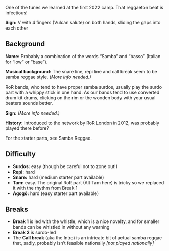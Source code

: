 One of the tunes we learned at the first 2022 camp. That reggaeton beat is infectious!

**Sign:** V with 4 fingers (Vulcan salute) on both hands, sliding the gaps into each other

## Background

**Name:** Probably a combination of the words “Samba” and “basso” (Italian for “low” or “base”).

**Musical background:** The snare line, repi line and call break seem to be samba reggae style. *(More info needed.)*  
  
RoR bands, who tend to have proper samba surdos, usually play the surdo part with a whippy stick in one hand. As our bands tend to use converted drum kit drums,  clicking on the rim or the wooden body with your usual beaters sounds better.

**Sign:** *(More info needed.)*

**History:** Introduced to the network by RoR London in 2012, was probably played there before?

For the starter parts, see Samba Reggae.

## Difficulty

* **Surdos:** easy (though be careful not to zone out!)
* **Repi:** hard
* **Snare:** hard (medium starter part available)
* **Tam:** easy. The original RoR part (Alt Tam here) is tricky so we replaced it with the rhythm from Break 1
* **Agogô:** hard (easy starter part available)

## Breaks

* **Break 1** is led with the whistle, which is a nice novelty, and for smaller bands can be whistled in without any warning
* **Break 2** is surdo-led
* The **Call break** (aka the Intro) is an intricate bit of actual samba reggae that, sadly, probably isn’t feasible nationally _\[not played nationally\]_
